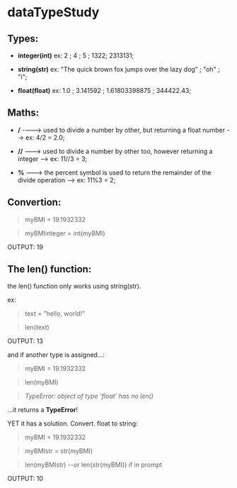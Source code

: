 # dataTypeStudy

## Types: 
- **integer(int)** ex: 2 ; 4 ; 5 ; 1322; 2313131;

- **string(str)** ex: "The quick brown fox jumps over the lazy dog” ; "oh" ; "i";

- **float(float)** ex: 1.0 ; 3.141592 ; 1.61803398875 ; 344422.43;


## Maths:

- **/** ----> used to divide a number by other, but returning a float number --> ex: 4/2 = 2.0;

- **//** ---> used to divide a number by other too, however returning a integer --> ex: 11//3 = 3;

- **%** ---> the percent symbol is used to return the remainder of the divide operation --> ex: 11%3 = 2;


## Convertion: 

> myBMI = 19.1932332

> myBMIinteger = int(myBMI)

OUTPUT: 19

## The len() function:

the len() function only works using string(str).

ex:

> text = "hello, world!"

> len(text)

OUTPUT: 13


and if another type is assigned...:


> myBMI = 19.1932332

> len(myBMI)

> _*TypeError*: object of type 'float' has no len()_

...it returns a **TypeError**!


YET it has a solution. Convert. float to string:


>myBMI = 19.1932332

>myBMIstr = str(myBMI)

>len(myBMIstr) --or len(str(myBMI)) if in prompt

OUTPUT: 10


